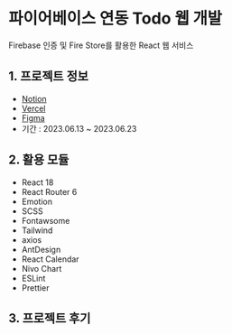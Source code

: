 # 파이어베이스 연동 Todo 웹 개발

Firebase 인증 및 Fire Store를 활용한 React 웹 서비스


## 1. 프로젝트 정보

- [Notion](https://)
- [Vercel](https://)
- [Figma](https://)
- 기간 : 2023.06.13 ~ 2023.06.23

## 2. 활용 모듈

- React 18
- React Router 6
- Emotion
- SCSS
- Fontawsome
- Tailwind
- axios
- AntDesign
- React Calendar
- Nivo Chart
- ESLint
- Prettier

## 3. 프로젝트 후기
